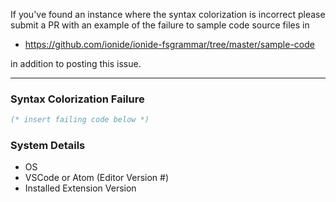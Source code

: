 If you've found an instance where the syntax colorization is incorrect please submit a PR
with an example of the failure to sample code source files in 

- https://github.com/ionide/ionide-fsgrammar/tree/master/sample-code

in addition to posting this issue. 

------------------------------

### Syntax Colorization Failure
```fsharp
(* insert failing code below *)

```

### System Details
- OS
- VSCode or Atom (Editor Version #)
- Installed Extension Version




